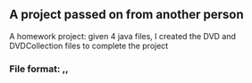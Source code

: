## A project passed on from another person
A homework project: given 4 java files, I created the DVD and DVDCollection files to complete the project

### File format: <name of movie>,<rating of movie>, <duration of movie>